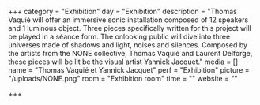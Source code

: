+++
category = "Exhibition"
day = "Exhibition"
description = "Thomas Vaquié will offer an immersive sonic installation composed of 12 speakers and 1 luminous object. Three pieces specifically written for this project will be played in a séance form. The onlooking public will dive into three universes made of shadows and light, noises and silences. Composed by the artists from the NONE collective, Thomas Vaquié and Laurent Delforge, these pieces will be lit be the visual artist Yannick Jacquet."
media = []
name = "Thomas Vaquié et Yannick Jacquet"
perf = "Exhibition"
picture = "/uploads/NONE.png"
room = "Exhibition room"
time = ""
website = ""

+++
